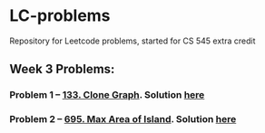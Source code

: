 # LC-problems
Repository for Leetcode problems, started for CS 545 extra credit

## Week 3 Problems:

### Problem 1 – [133. Clone Graph](https://leetcode.com/problems/clone-graph/). Solution [here](Week03-solns/src/Week03/CloneGraph.java)

### Problem 2 – [695. Max Area of Island](https://leetcode.com/problems/max-area-of-island/description/). Solution [here](Week03-solns/src/Week03/maxAreaOfIsland.java)

